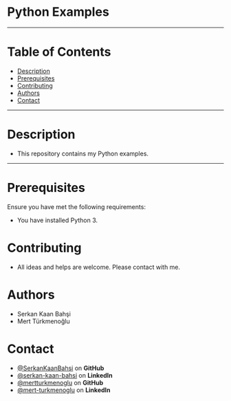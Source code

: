 # Python Examples
***
# Table of Contents
* [Description](#Description)
* [Prerequisites](#Prerequisites)
* [Contributing](#Contributing)
* [Authors](#Authors)
* [Contact](#Contact)
***
# Description
* This repository contains my Python examples.
***
# Prerequisites
Ensure you have met the following requirements:
* You have installed Python 3.
# Contributing
* All ideas and helps are welcome. Please contact with me.
# Authors
* Serkan Kaan Bahşi
* Mert Türkmenoğlu
# Contact
* [@SerkanKaanBahsi](https://github.com/SerkanKaanBahsi/) on **GitHub**
* [@serkan-kaan-bahsi](https://www.linkedin.com/in/serkan-kaan-bahsi/) on **LinkedIn**
* [@mertturkmenoglu](https://github.com/mertturkmenoglu/) on **GitHub**
* [@mert-turkmenoglu](https://www.linkedin.com/in/mert-turkmenoglu/) on **LinkedIn**

[original source]: https://www.python.org/downloads/